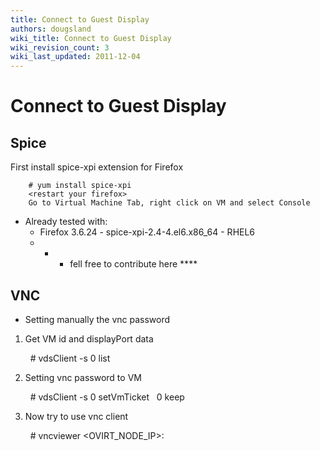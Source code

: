 ```yaml
---
title: Connect to Guest Display
authors: dougsland
wiki_title: Connect to Guest Display
wiki_revision_count: 3
wiki_last_updated: 2011-12-04
---
```


<!-- TODO: Content review -->

# Connect to Guest Display

## Spice

First install spice-xpi extension for Firefox

        # yum install spice-xpi
        <restart your firefox>
        Go to Virtual Machine Tab, right click on VM and select Console

*   Already tested with:
    -   Firefox 3.6.24 - spice-xpi-2.4-4.el6.x86_64 - RHEL6
    -   -   -   fell free to contribute here \*\*\*\*

## VNC

*   Setting manually the vnc password

1) Get VM id and displayPort data

        # vdsClient -s 0 list

2) Setting vnc password to VM

        # vdsClient -s 0 setVmTicket <vmid> <password> 0 keep

3) Now try to use vnc client

        # vncviewer <OVIRT_NODE_IP>:<displayPort>
